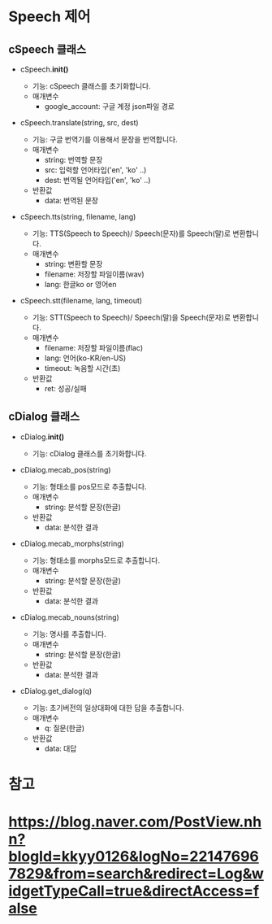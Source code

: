 # Speech 제어

## cSpeech 클래스 

+ cSpeech.__init()__
  - 기능: cSpeech 클래스를 초기화합니다.
  - 매개변수
    + google_account: 구글 계정 json파일 경로

+ cSpeech.translate(string, src, dest)
  - 기능: 구글 번역기를 이용해서 문장을 번역합니다.
  - 매개변수
    + string: 번역할 문장
    + src: 입력할 언어타입('en', 'ko' ..)
    + dest: 번역될 언어타입('en', 'ko' ..)
  - 반환값
    + data: 번역된 문장

+ cSpeech.tts(string, filename, lang)
  - 기능: TTS(Speech to Speech)/ Speech(문자)를 Speech(말)로 변환합니다.
  - 매개변수
    + string: 변환할 문장
    + filename: 저장할 파일이름(wav)
    + lang: 한글ko or 영어en

+ cSpeech.stt(filename, lang, timeout)
  - 기능: STT(Speech to Speech)/ Speech(말)을 Speech(문자)로 변환합니다.
  - 매개변수
    + filename: 저장할 파일이름(flac)
    + lang: 언어(ko-KR/en-US)
    + timeout: 녹음할 시간(초)
  - 반환값
    + ret: 성공/실패


## cDialog 클래스

+ cDialog.__init()__
  - 기능: cDialog 클래스를 초기화합니다.

+ cDialog.mecab_pos(string)
  - 기능: 형태소를 pos모드로 추출합니다.
  - 매개변수
    + string: 분석할 문장(한글)
  - 반환값
    + data: 분석한 결과

+ cDialog.mecab_morphs(string)
  - 기능: 형태소를 morphs모드로 추출합니다.
  - 매개변수
    + string: 분석할 문장(한글)
  - 반환값
    + data: 분석한 결과

+ cDialog.mecab_nouns(string)
  - 기능: 명사를 추출합니다.
  - 매개변수
    + string: 분석할 문장(한글)
  - 반환값
    + data: 분석한 결과

+ cDialog.get_dialog(q)
  - 기능: 초기버전의 일상대화에 대한 답을 추출합니다.
  - 매개변수
    + q: 질문(한글)
  - 반환값
    + data: 대답


# 참고
# https://blog.naver.com/PostView.nhn?blogId=kkyy0126&logNo=221476967829&from=search&redirect=Log&widgetTypeCall=true&directAccess=false

